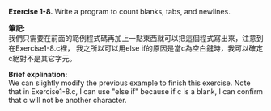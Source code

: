 **Exercise 1-8.** Write a program to count blanks, tabs, and newlines.

**筆記:**\
我們只需要在前面的範例程式碼再加上一點東西就可以把這個程式寫出來，注意到在Exercise1-8.c裡，
我之所以可以用else if的原因是當c為空白鍵時，我可以確定c絕對不是其它字元。

**Brief explination:**\
We can slightly modify the previous example to finish this exercise. Note that in Exercise1-8.c,
I can use "else if" because if c is a blank, I can confirm that c will not be another character.
